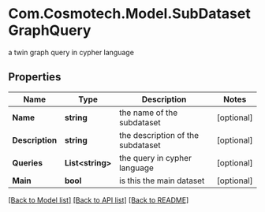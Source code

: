 # Com.Cosmotech.Model.SubDatasetGraphQuery
a twin graph query in cypher language

## Properties

Name | Type | Description | Notes
------------ | ------------- | ------------- | -------------
**Name** | **string** | the name of the subdataset | [optional] 
**Description** | **string** | the description of the subdataset | [optional] 
**Queries** | **List&lt;string&gt;** | the query in cypher language | [optional] 
**Main** | **bool** | is this the main dataset | [optional] 

[[Back to Model list]](../README.md#documentation-for-models) [[Back to API list]](../README.md#documentation-for-api-endpoints) [[Back to README]](../README.md)


